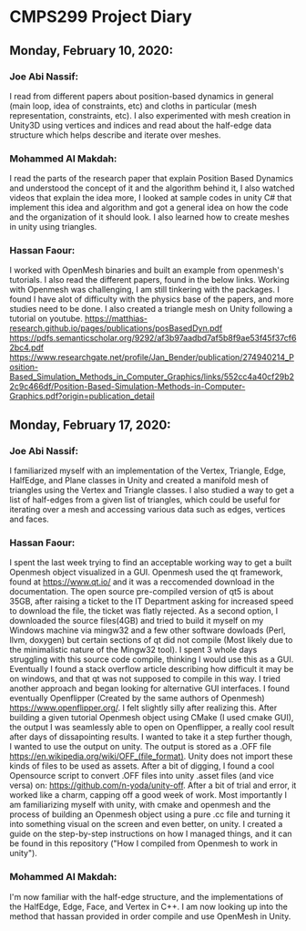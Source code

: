# CMPS299 Project Diary

## Monday, February 10, 2020:

### Joe Abi Nassif: 
I read from different papers about position-based dynamics in general (main loop, idea of constraints, etc) and cloths in particular (mesh representation, constraints, etc). I also experimented with mesh creation in Unity3D using vertices and indices and read about the half-edge data structure which helps describe and iterate over meshes. 

### Mohammed Al Makdah: 
I read the parts of the research paper that explain Position Based Dynamics and understood the concept of it and the algorithm behind it, I also watched videos that explain the idea more, I looked at sample codes in unity C# that implement this idea and algorithm and got a general idea on how the code and the organization of it should look. I also learned how to create meshes in unity using triangles. 

### Hassan Faour: 
I worked with OpenMesh binaries and built an example from openmesh's tutorials. I also read the different papers, found in the below links. Working with Openmesh was challenging, I am still tinkering with the packages. I found I have alot of difficulty with the physics base of the papers, and more studies need to be done. I also created a triangle mesh on Unity following a tutorial on youtube.
https://matthias-research.github.io/pages/publications/posBasedDyn.pdf
https://pdfs.semanticscholar.org/9292/af3b97aadbd7af5b8f9ae53f45f37cf62bc4.pdf
https://www.researchgate.net/profile/Jan_Bender/publication/274940214_Position-Based_Simulation_Methods_in_Computer_Graphics/links/552cc4a40cf29b22c9c466df/Position-Based-Simulation-Methods-in-Computer-Graphics.pdf?origin=publication_detail


## Monday, February 17, 2020:

### Joe Abi Nassif:
I familiarized myself with an implementation of the Vertex, Triangle, Edge, HalfEdge, and Plane classes in Unity and created a manifold mesh of triangles using the Vertex and Triangle classes. I also studied a way to get a list of half-edges from a given list of triangles, which could be useful for iterating over a mesh and accessing various data such as edges, vertices and faces.

### Hassan Faour: 
I spent the last week trying to find an acceptable working way to get a built Openmesh object visualized in a GUI. Openmesh used the qt framework, found at https://www.qt.io/ and it was a reccomended download in the documentation. The open source pre-compiled version of qt5 is about 35GB, after raising a ticket to the IT Department asking for increased speed to download the file, the ticket was flatly rejected. As a second option, I downloaded the source files(4GB) and tried to build it myself on my Windows machine via mingw32 and a few other software dowloads (Perl, llvm, doxygen) but certain sections of qt did not compile (Most likely due to the minimalistic  nature of the Mingw32 tool). I spent 3 whole days struggling with this source code compile, thinking I would use this as a GUI. Eventually I found a stack overflow article describing how difficult it may be on windows, and that qt was not supposed to compile in this way. I tried another approach and began looking for alternative GUI interfaces. I found eventually Openflipper (Created by the same authors of Openmesh) https://www.openflipper.org/. I felt slightly silly after realizing this. After building a given tutorial Openmesh object using CMake (I used cmake GUI), the output I was seamlessly able to open on Openflipper, a really cool result after days of dissapointing results. I wanted to take it a step further though, I wanted to use the output on unity. The output is stored as a .OFF file https://en.wikipedia.org/wiki/OFF_(file_format). Unity does not import these kinds of files to be used as assets. After a bit of digging, I found a cool Opensource script to convert .OFF files into unity .asset files (and vice versa) on: https://github.com/n-yoda/unity-off. After a bit of trial and error, it worked like a charm, capping off a good week of work. Most importantly I am familiarizing myself with unity, with cmake and openmesh and the process of building an Openmesh object using a pure .cc file and turning it into something visual on the screen and even better, on unity. I created a guide on the step-by-step instructions on how I managed things, and it can be found in this repository ("How I compiled from Openmesh to work in unity").

### Mohammed Al Makdah:
I'm now familiar with the half-edge structure, and the implementations of the HalfEdge, Edge, Face, and Vertex in C++. I am now looking up into the method that hassan provided in order compile and use OpenMesh in Unity.